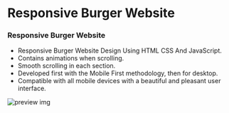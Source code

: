 # Responsive Burger Website

### Responsive Burger Website

- Responsive Burger Website Design Using HTML CSS And JavaScript.
- Contains animations when scrolling.
- Smooth scrolling in each section.
- Developed first with the Mobile First methodology, then for desktop.
- Compatible with all mobile devices with a beautiful and pleasant user interface.

![preview img](/preview.png)
